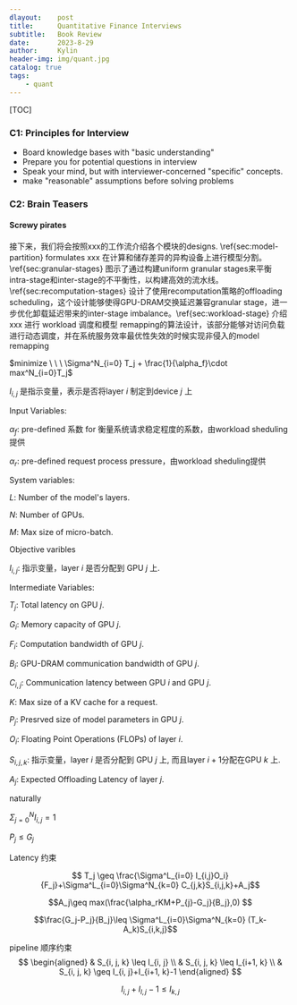 ```yaml
---
dlayout:    post
title:      Quantitative Finance Interviews
subtitle:   Book Review
date:       2023-8-29
author:     Kylin
header-img: img/quant.jpg
catalog: true
tags:
    - quant
---
```




[TOC]

### C1: Principles for Interview

- Board knowledge bases with "basic understanding"
- Prepare you for potential questions in interview
- Speak your mind, but with interviewer-concerned "specific" concepts. 
- make "reasonable" assumptions before solving problems



### C2: Brain Teasers

#### Screwy pirates



接下来，我们将会按照xxx的工作流介绍各个模块的designs. \ref{sec:model-partition} formulates xxx 在计算和储存差异的异构设备上进行模型分割。\ref{sec:granular-stages} 图示了通过构建uniform granular stages来平衡intra-stage和inter-stage的不平衡性，以构建高效的流水线。\ref{sec:recomputation-stages} 设计了使用recomputation策略的offloading scheduling，这个设计能够使得GPU-DRAM交换延迟兼容granular stage，进一步优化卸载延迟带来的inter-stage imbalance。\ref{sec:workload-stage} 介绍 xxx 进行 workload 调度和模型 remapping的算法设计，该部分能够对访问负载进行动态调度，并在系统服务效率最优性失效的时候实现非侵入的model remapping





$minimize \ \ \ \Sigma^N_{i=0} T_j + \frac{1}{\alpha_f}\cdot max^N_{i=0}T_j$

$I_{i,j}$ 是指示变量，表示是否将layer $i$ 制定到device $j$ 上



Input Variables:

$\alpha_f$: pre-defined 系数 for 衡量系统请求稳定程度的系数，由workload sheduling提供

$\alpha_r$: pre-defined request process pressure，由workload sheduling提供



System variables:

$L$: Number of the model's layers.

$N$: Number of GPUs.

$M$: Max size of micro-batch.

 

Objective varibles

$I_{i,j}$: 指示变量，layer $i$ 是否分配到 GPU $j$ 上.



Intermediate Variables:

$T_{j}$: Total latency on GPU $j$.

$G_i$: Memory capacity of GPU $j$.

$F_i$: Computation bandwidth of GPU $j$.

$B_i$:  GPU-DRAM communication bandwidth of GPU $j$. 

$C_{i,j}$: Communication latency between GPU $i$ and GPU $j$. 

$K$: Max size of a KV cache for a request.

$P_j$: Presrved size of model parameters in GPU $j$.

$O_i$: Floating Point Operations (FLOPs) of layer $i$.

$S_{i,j,k}$: 指示变量，layer $i$ 是否分配到 GPU $j$ 上, 而且layer $i+1$分配在GPU $k$ 上.

$A_j$: Expected Offloading Latency of layer $j$.



naturally

$\Sigma^N_{j=0} I_{i,j}=1$

$P_j \leq G_j$



Latency 约束

$$ T_j \geq \frac{\Sigma^L_{i=0} I_{i,j}O_i}{F_j}+\Sigma^L_{i=0}\Sigma^N_{k=0} C_{j,k}S_{i,j,k}+A_j$$

$$A_j\geq max(\frac{\alpha_rKM+P_{j}-G_j}{B_j},0) $$

$$\frac{G_j-P_j}{B_j}\leq \Sigma^L_{i=0}\Sigma^N_{k=0} (T_k-A_k)S_{i,k,j}$$





pipeline 顺序约束
$$
\begin{aligned}
& S_{i, j, k} \leq I_{i, j} \\
& S_{i, j, k} \leq I_{i+1, k} \\
& S_{i, j, k} \geq I_{i, j}+I_{i+1, k}-1
\end{aligned}
$$

$$
I_{i, j}+I_{l, j}-1 \leq I_{k, j}
$$

















